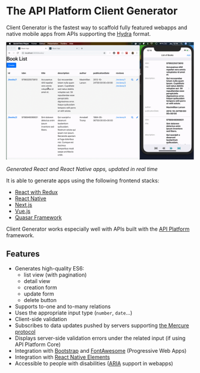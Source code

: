 # The API Platform Client Generator

Client Generator is the fastest way to scaffold fully featured webapps and native mobile apps from APIs supporting the [Hydra](http://www.hydra-cg.com/) format.

![Screencast](../.gitbook/assets/client-generator-demo%20%281%29.gif)

_Generated React and React Native apps, updated in real time_

It is able to generate apps using the following frontend stacks:

* [React with Redux](react.md)
* [React Native](react-native.md)
* [Next.js](nextjs.md)
* [Vue.js](vuejs.md)
* [Quasar Framework](quasar.md)

Client Generator works especially well with APIs built with the [API Platform](https://api-platform.com) framework.

## Features

* Generates high-quality ES6:
  * list view \(with pagination\)
  * detail view
  * creation form
  * update form
  * delete button
* Supports to-one and to-many relations
* Uses the appropriate input type \(`number`, `date`...\)
* Client-side validation
* Subscribes to data updates pushed by servers supporting [the Mercure protocol](https://mercure.rocks)
* Displays server-side validation errors under the related input \(if using API Platform Core\)
* Integration with [Bootstrap](https://getbootstrap.com/) and [FontAwesome](https://fontawesome.com/) \(Progressive Web Apps\)
* Integration with [React Native Elements](https://react-native-training.github.io/react-native-elements/)
* Accessible to people with disabilities \([ARIA](https://www.w3.org/WAI/intro/aria) support in webapps\)


